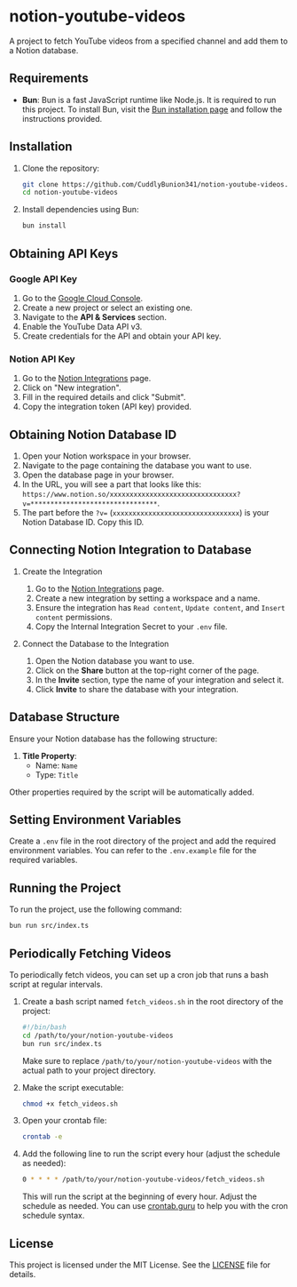 # notion-youtube-videos

A project to fetch YouTube videos from a specified channel and add them to a Notion database.

## Requirements

- **Bun**: Bun is a fast JavaScript runtime like Node.js. It is required to run this project. To install Bun, visit the [Bun installation page](https://bun.sh/docs/install) and follow the instructions provided.

## Installation

1. Clone the repository:

    ```sh
    git clone https://github.com/CuddlyBunion341/notion-youtube-videos.git
    cd notion-youtube-videos
    ```

2. Install dependencies using Bun:

    ```sh
    bun install
    ```

## Obtaining API Keys

### Google API Key

1. Go to the [Google Cloud Console](https://console.cloud.google.com/).
2. Create a new project or select an existing one.
3. Navigate to the **API & Services** section.
4. Enable the YouTube Data API v3.
5. Create credentials for the API and obtain your API key.

### Notion API Key

1. Go to the [Notion Integrations](https://www.notion.so/my-integrations) page.
2. Click on "New integration".
3. Fill in the required details and click "Submit".
4. Copy the integration token (API key) provided.

## Obtaining Notion Database ID

1. Open your Notion workspace in your browser.
2. Navigate to the page containing the database you want to use.
3. Open the database page in your browser.
4. In the URL, you will see a part that looks like this: `https://www.notion.so/xxxxxxxxxxxxxxxxxxxxxxxxxxxxxxxx?v=********************************`.
5. The part before the `?v=` (`xxxxxxxxxxxxxxxxxxxxxxxxxxxxxxxx`) is your Notion Database ID. Copy this ID.

## Connecting Notion Integration to Database

1. Create the Integration
    1. Go to the [Notion Integrations](https://www.notion.so/my-integrations) page.
    2. Create a new integration by setting a workspace and a name.
    3. Ensure the integration has `Read content`, `Update content`, and `Insert content` permissions.
    4. Copy the Internal Integration Secret to your `.env` file.

2. Connect the Database to the Integration
    1. Open the Notion database you want to use.
    2. Click on the **Share** button at the top-right corner of the page.
    3. In the **Invite** section, type the name of your integration and select it.
    4. Click **Invite** to share the database with your integration.

## Database Structure

Ensure your Notion database has the following structure:

1. **Title Property**:
    - Name: `Name`
    - Type: `Title`

Other properties required by the script will be automatically added.

## Setting Environment Variables

Create a `.env` file in the root directory of the project and add the required environment variables. You can refer to the `.env.example` file for the required variables.

## Running the Project

To run the project, use the following command:

```sh
bun run src/index.ts
```

## Periodically Fetching Videos

To periodically fetch videos, you can set up a cron job that runs a bash script at regular intervals.

1. Create a bash script named `fetch_videos.sh` in the root directory of the project:

    ```sh
    #!/bin/bash
    cd /path/to/your/notion-youtube-videos
    bun run src/index.ts
    ```

    Make sure to replace `/path/to/your/notion-youtube-videos` with the actual path to your project directory.

2. Make the script executable:

    ```sh
    chmod +x fetch_videos.sh
    ```

3. Open your crontab file:

    ```sh
    crontab -e
    ```

4. Add the following line to run the script every hour (adjust the schedule as needed):

    ```sh
    0 * * * * /path/to/your/notion-youtube-videos/fetch_videos.sh
    ```

    This will run the script at the beginning of every hour. Adjust the schedule as needed. You can use [crontab.guru](https://crontab.guru/) to help you with the cron schedule syntax.

## License

This project is licensed under the MIT License. See the [LICENSE](LICENSE) file for details.
